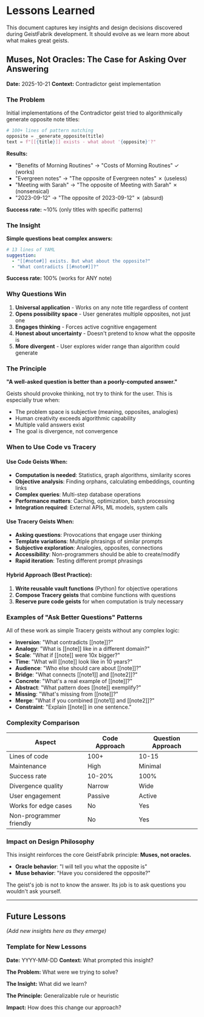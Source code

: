 # Lessons Learned

This document captures key insights and design decisions discovered during GeistFabrik development. It should evolve as we learn more about what makes great geists.

## Muses, Not Oracles: The Case for Asking Over Answering

**Date:** 2025-10-21
**Context:** Contradictor geist implementation

### The Problem

Initial implementations of the Contradictor geist tried to algorithmically generate opposite note titles:

```python
# 100+ lines of pattern matching
opposite = _generate_opposite(title)
text = f"[[{title}]] exists - what about '{opposite}'?"
```

**Results:**
- "Benefits of Morning Routines" → "Costs of Morning Routines" ✓ (works)
- "Evergreen notes" → "The opposite of Evergreen notes" ✗ (useless)
- "Meeting with Sarah" → "The opposite of Meeting with Sarah" ✗ (nonsensical)
- "2023-09-12" → "The opposite of 2023-09-12" ✗ (absurd)

**Success rate:** ~10% (only titles with specific patterns)

### The Insight

**Simple questions beat complex answers:**

```yaml
# 13 lines of YAML
suggestion:
  - "[[#note#]] exists. But what about the opposite?"
  - "What contradicts [[#note#]]?"
```

**Success rate:** 100% (works for ANY note)

### Why Questions Win

1. **Universal application** - Works on any note title regardless of content
2. **Opens possibility space** - User generates multiple opposites, not just one
3. **Engages thinking** - Forces active cognitive engagement
4. **Honest about uncertainty** - Doesn't pretend to know what the opposite is
5. **More divergent** - User explores wider range than algorithm could generate

### The Principle

**"A well-asked question is better than a poorly-computed answer."**

Geists should provoke thinking, not try to think for the user. This is especially true when:
- The problem space is subjective (meaning, opposites, analogies)
- Human creativity exceeds algorithmic capability
- Multiple valid answers exist
- The goal is divergence, not convergence

### When to Use Code vs Tracery

#### Use Code Geists When:
- **Computation is needed**: Statistics, graph algorithms, similarity scores
- **Objective analysis**: Finding orphans, calculating embeddings, counting links
- **Complex queries**: Multi-step database operations
- **Performance matters**: Caching, optimization, batch processing
- **Integration required**: External APIs, ML models, system calls

#### Use Tracery Geists When:
- **Asking questions**: Provocations that engage user thinking
- **Template variations**: Multiple phrasings of similar prompts
- **Subjective exploration**: Analogies, opposites, connections
- **Accessibility**: Non-programmers should be able to create/modify
- **Rapid iteration**: Testing different prompt phrasings

#### Hybrid Approach (Best Practice):
1. **Write reusable vault functions** (Python) for objective operations
2. **Compose Tracery geists** that combine functions with questions
3. **Reserve pure code geists** for when computation is truly necessary

### Examples of "Ask Better Questions" Patterns

All of these work as simple Tracery geists without any complex logic:

- **Inversion**: "What contradicts [[note]]?"
- **Analogy**: "What is [[note]] like in a different domain?"
- **Scale**: "What if [[note]] were 10x bigger?"
- **Time**: "What will [[note]] look like in 10 years?"
- **Audience**: "Who else should care about [[note]]?"
- **Bridge**: "What connects [[note1]] and [[note2]]?"
- **Concrete**: "What's a real example of [[note]]?"
- **Abstract**: "What pattern does [[note]] exemplify?"
- **Missing**: "What's missing from [[note]]?"
- **Merge**: "What if you combined [[note1]] and [[note2]]?"
- **Constraint**: "Explain [[note]] in one sentence."

### Complexity Comparison

| Aspect | Code Approach | Question Approach |
|--------|---------------|-------------------|
| Lines of code | 100+ | 10-15 |
| Maintenance | High | Minimal |
| Success rate | 10-20% | 100% |
| Divergence quality | Narrow | Wide |
| User engagement | Passive | Active |
| Works for edge cases | No | Yes |
| Non-programmer friendly | No | Yes |

### Impact on Design Philosophy

This insight reinforces the core GeistFabrik principle: **Muses, not oracles.**

- **Oracle behavior**: "I will tell you what the opposite is"
- **Muse behavior**: "Have you considered the opposite?"

The geist's job is not to know the answer. Its job is to ask questions you wouldn't ask yourself.

---

## Future Lessons

_(Add new insights here as they emerge)_

### Template for New Lessons

**Date:** YYYY-MM-DD
**Context:** What prompted this insight?

**The Problem:** What were we trying to solve?

**The Insight:** What did we learn?

**The Principle:** Generalizable rule or heuristic

**Impact:** How does this change our approach?
